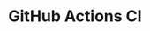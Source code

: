 # GitHub Actions CI































































































































































































































































































































































































































































































































